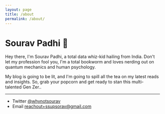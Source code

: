```yaml
---
layout: page
title: /about
permalink: /about/
---
```

# Sourav Padhi 🧠

Hey there, I'm Sourav Padhi, a total data whiz-kid hailing from India. Don't let my profession fool you, I'm a total bookworm and loves nerding out on quantum mechanics and human psychology.

My blog is going to be lit, and I'm going to spill all the tea on my latest reads and insights. So, grab your popcorn and get ready to stan this multi-talented Gen Zer..


---

- Twitter [@whynotsourav](https://twitter.com/whynotsourav)
- Email reachout+ssupsorav@gmail.com